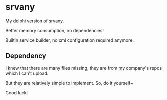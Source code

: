 # srvany
My delphi version of srvany.

Better memory consumption, no dependencies!

Builtin service builder, no xml configuration required anymore.

## Dependency
I knew that there are many files missing, they are from my company's repos which I can't upload.

But they are relatively simple to implement. So, do it yourself~ 

Good luck!


